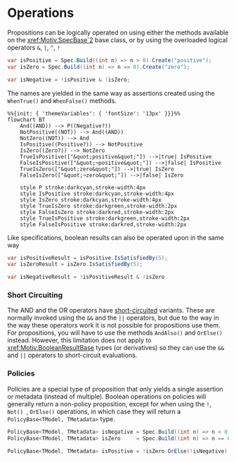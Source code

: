 # Operations

Propositions can be logically operated on using either the methods available on the <xref:Motiv.SpecBase`2> base
class, or by using the overloaded logical operators `&`, `|`, `^`, `!`

```csharp
var isPositive = Spec.Build((int n) => n > 0).Create("positive");
var isZero = Spec.Build((int n) => n == 0).Create("zero");

var isNegative = !isPositive & !isZero;
```

The names are yielded in the same way as assertions created using the `WhenTrue()` and `WhenFalse()` methods.

```mermaid
%%{init: { 'themeVariables': { 'fontSize': '13px' }}}%%
flowchart BT
    And((AND)) --> P((Negative?))
    NotPositive((NOT)) --> And((AND))
    NotZero((NOT)) --> And
    IsPositive((Positive?)) --> NotPositive
    IsZero((Zero?)) --> NotZero
    TrueIsPositive(["&quot;positive&quot;"]) -->|true| IsPositive
    FalseIsPositive(["&quot;¬positive&quot;"]) -->|false| IsPositive
    TrueIsZero(["&quot;zero&quot;"]) -->|true| IsZero
    FalseIsZero(["&quot;¬zero&quot;"]) -->|false| IsZero

    style P stroke:darkcyan,stroke-width:4px
    style IsPositive stroke:darkcyan,stroke-width:4px
    style IsZero stroke:darkcyan,stroke-width:4px
    style TrueIsZero stroke:darkgreen,stroke-width:2px
    style FalseIsZero stroke:darkred,stroke-width:2px
    style TrueIsPositive stroke:darkgreen,stroke-width:2px
    style FalseIsPositive stroke:darkred,stroke-width:2px
```


Like specifications, boolean results can also be operated upon in the same way

```csharp
var isPositiveResult = isPositive.IsSatisfiedBy(5);
var isZeroResult = isZero.IsSatisfiedBy(5);

var isNegativeResult = !isPositiveResult & !isZero
```

### Short Circuiting

The AND and the OR operators have [short-circuited](https://en.wikipedia.org/wiki/Short-circuit_evaluation) variants.
These are normally invoked using the `&&` and the `||` operators, but due to the way in the way these operators work it
is not possible for propositions use them.
For propositions, you will have to use the methods `AndAlso()` and `OrElse()` instead.
However, this limitation does not apply to <xref:Motiv.BooleanResultBase> types (or derivatives) so they can use the
`&&` and `||` operators to short-circuit evaluations.


### Policies

Policies are a special type of proposition that only yields a single assertion or metadata (instead of multiple).
Boolean operations on policies will generally return a non-policy proposition, except for when using the `!`, `Not()
`, `OrElse()` operations, in which case they will return a `PolicyBase<TModel, TMetadata>` type.

```csharp
PolicyBase<TModel, TMetadata> isNegative = Spec.Build((int n) => n < 0).Create("negative");
PolicyBase<TModel, TMetadata> isZero     = Spec.Build((int n) => n == 0).Create("zero");

PolicyBase<TModel, TMetadata> isPositive = !isZero.OrElse(!isNegative);
```

